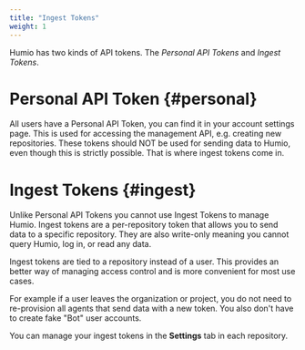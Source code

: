 ```yaml
---
title: "Ingest Tokens"
weight: 1
---
```


Humio has two kinds of API tokens. The _Personal API Tokens_ and _Ingest Tokens_.

# Personal API Token {#personal}

All users have a Personal API Token, you can find it in your account settings page.
This is used for accessing the management API, e.g. creating new repositories.
These tokens should NOT be used for sending data to Humio, even though this is strictly
possible. That is where ingest tokens come in.


# Ingest Tokens {#ingest}

Unlike Personal API Tokens you cannot use Ingest Tokens to manage Humio.
Ingest tokens are a per-repository token that allows you to send data to a specific repository.
They are also write-only meaning you cannot query Humio, log in, or read any data.

Ingest tokens are tied to a repository instead of a user. This provides an
better way of managing access control and is more convenient for most use cases.

For example if a user leaves the organization or project, you do not need to
re-provision all agents that send data with a new token. You also don't have to
create fake "Bot" user accounts.

You can manage your ingest tokens in the **Settings** tab in each repository.

